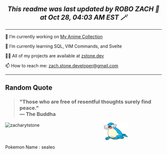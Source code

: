 <h2 align="center" style="font-style: italic; font-weight: bold;"> This readme was last updated by ROBO ZACH 🤖 at Oct 28, 04:03 AM EST 🪄 </h2></a>

---

🔭 I’m currently working on [My Anime Collection](https://github.com/ZacharyTStone/My-Anime-Collection)

🌱 I’m currently learning SQL, VIM Commands, and Svelte

👨‍💻 All of my projects are available at [zstone.dev](https://www.zstone.dev/)

📫 How to reach me: [zach.stone.developer@gmail.com](mailto:zach.stone.developer@gmail.com)

---

<!-- Add a Quotes section -->

## Random Quote

<h3>
<blockquote>
  "Those who are free of resentful thoughts surely find peace."
<br>— The Buddha
</blockquote>
</h3>

<div style="display: flex; flex-wrap: no-wrap; width: 100%; gap: 16px">
        <img width="60%" src="https://github-readme-streak-stats.herokuapp.com/?user=zacharytstone" alt="zacharytstone" />
    <img width="15%" class='poke-img' src='https://raw.githubusercontent.com/PokeAPI/sprites/master/sprites/pokemon/other/dream-world/364.svg' alt='sealeo'/>
</div>

<span class="poke-name"> Pokemon Name : sealeo</span>
